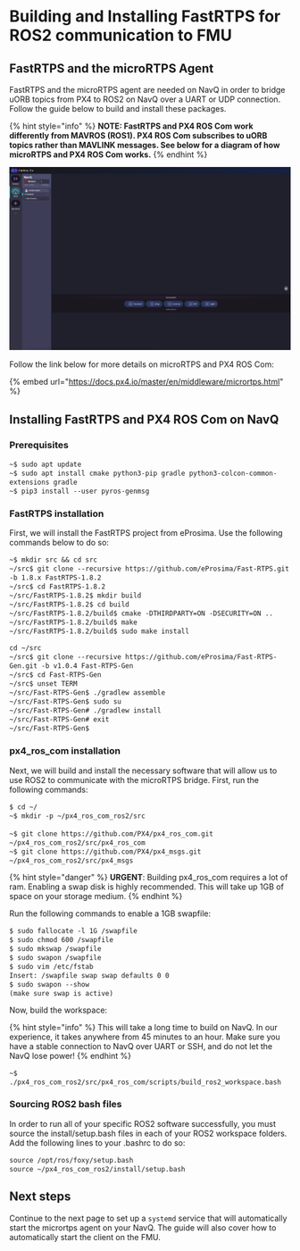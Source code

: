 # Building and Installing FastRTPS for ROS2 communication to FMU

## FastRTPS and the microRTPS Agent

FastRTPS and the microRTPS agent are needed on NavQ in order to bridge uORB topics from PX4 to ROS2 on NavQ over a UART or UDP connection. Follow the guide below to build and install these packages.

{% hint style="info" %}
**NOTE: FastRTPS and PX4 ROS Com work differently from MAVROS \(ROS1\). PX4 ROS Com subscribes to uORB topics rather than MAVLINK messages. See below for a diagram of how microRTPS and PX4 ROS Com works.**
{% endhint %}

![](../../../.gitbook/assets/image%20%2860%29.png)

Follow the link below for more details on microRTPS and PX4 ROS Com:

{% embed url="https://docs.px4.io/master/en/middleware/micrortps.html" %}

## Installing FastRTPS and PX4 ROS Com on NavQ

### Prerequisites

```text
~$ sudo apt update
~$ sudo apt install cmake python3-pip gradle python3-colcon-common-extensions gradle
~$ pip3 install --user pyros-genmsg
```

### FastRTPS installation

First, we will install the FastRTPS project from eProsima. Use the following commands below to do so:

```text
~$ mkdir src && cd src
~/src$ git clone --recursive https://github.com/eProsima/Fast-RTPS.git -b 1.8.x FastRTPS-1.8.2
~/src$ cd FastRTPS-1.8.2
~/src/FastRTPS-1.8.2$ mkdir build
~/src/FastRTPS-1.8.2$ cd build 
~/src/FastRTPS-1.8.2/build$ cmake -DTHIRDPARTY=ON -DSECURITY=ON .. 
~/src/FastRTPS-1.8.2/build$ make 
~/src/FastRTPS-1.8.2/build$ sudo make install
```

```text
cd ~/src
~/src$ git clone --recursive https://github.com/eProsima/Fast-RTPS-Gen.git -b v1.0.4 Fast-RTPS-Gen
~/src$ cd Fast-RTPS-Gen
~/src$ unset TERM
~/src/Fast-RTPS-Gen$ ./gradlew assemble
~/src/Fast-RTPS-Gen$ sudo su
~/src/Fast-RTPS-Gen# ./gradlew install
~/src/Fast-RTPS-Gen# exit
~/src/Fast-RTPS-Gen$
```

### px4\_ros\_com installation

Next, we will build and install the necessary software that will allow us to use ROS2 to communicate with the microRTPS bridge. First, run the following commands:

```text
$ cd ~/
~$ mkdir -p ~/px4_ros_com_ros2/src

~$ git clone https://github.com/PX4/px4_ros_com.git ~/px4_ros_com_ros2/src/px4_ros_com
~$ git clone https://github.com/PX4/px4_msgs.git ~/px4_ros_com_ros2/src/px4_msgs
```

{% hint style="danger" %}
**URGENT**: Building px4\_ros\_com requires a lot of ram. Enabling a swap disk is highly recommended. This will take up 1GB of space on your storage medium.
{% endhint %}

Run the following commands to enable a 1GB swapfile:

```text
$ sudo fallocate -l 1G /swapfile
$ sudo chmod 600 /swapfile
$ sudo mkswap /swapfile
$ sudo swapon /swapfile
$ sudo vim /etc/fstab
Insert: /swapfile swap swap defaults 0 0
$ sudo swapon --show
(make sure swap is active)
```

Now, build the workspace:

{% hint style="info" %}
This will take a long time to build on NavQ. In our experience, it takes anywhere from 45 minutes to an hour. Make sure you have a stable connection to NavQ over UART or SSH, and do not let the NavQ lose power!
{% endhint %}

```text
~$ ./px4_ros_com_ros2/src/px4_ros_com/scripts/build_ros2_workspace.bash
```

### Sourcing ROS2 bash files

In order to run all of your specific ROS2 software successfully, you must source the install/setup.bash files in each of your ROS2 workspace folders. Add the following lines to your .bashrc to do so:

```text
source /opt/ros/foxy/setup.bash
source ~/px4_ros_com_ros2/install/setup.bash
```

## Next steps

Continue to the next page to set up a `systemd` service that will automatically start the micrortps agent on your NavQ. The guide will also cover how to automatically start the client on the FMU.

